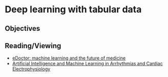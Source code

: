 # Deep learning with tabular data
## Objectives

## Reading/Viewing
- [eDoctor: machine learning and the future of medicine](https://onlinelibrary.wiley.com/doi/10.1111/joim.12822)
- [Artificial Intelligence and Machine Learning in Arrhythmias and Cardiac Electrophysiology](https://pubmed.ncbi.nlm.nih.gov/32628863/)